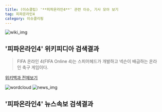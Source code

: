 ```yaml
---
title: (이슈클립) '**피파온라인4**' 관련 이슈, 기사 모아 보기
tag: 피파온라인4
category: 이슈클리핑
---
```

![wiki_img](https://user-images.githubusercontent.com/42597476/44503234-41136a80-a6d0-11e8-9071-6fc6418eafe4.png)
## **'**피파온라인4**'** 위키피디아 검색결과
>FIFA 온라인 4(FIFA Online 4)는 스피어헤드가 개발하고 넥슨이 배급하는 온라인 축구 게임이다.

<a href="https://ko.wikipedia.org/wiki/피파온라인4" target="_blank">위키백과 전체보기</a>

![wordcloud](https://s3.ap-northeast-2.amazonaws.com/lyrics101-wordcloud/2018-09-20-1537421422.png)
![news_img](https://user-images.githubusercontent.com/42597476/44507050-1206f400-a6e4-11e8-8d98-7ffbfebb353f.png)
## **'**피파온라인4**'** 뉴스속보 검색결과

